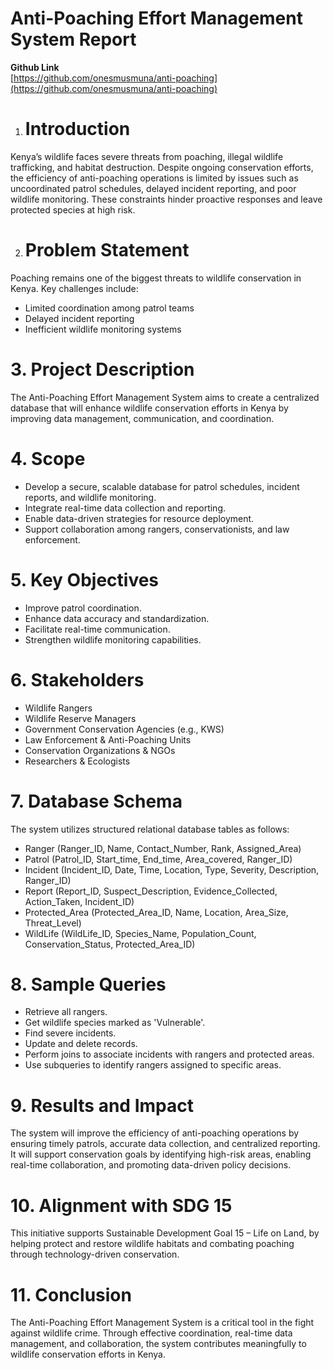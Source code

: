 # **Anti-Poaching Effort Management System Report**

**Github Link**  
[https://github.com/onesmusmuna/anti-poaching](https://github.com/onesmusmuna/anti-poaching)

1. # **Introduction**

Kenya’s wildlife faces severe threats from poaching, illegal wildlife trafficking, and habitat destruction. Despite ongoing conservation efforts, the efficiency of anti-poaching operations is limited by issues such as uncoordinated patrol schedules, delayed incident reporting, and poor wildlife monitoring. These constraints hinder proactive responses and leave protected species at high risk.

2. # **Problem Statement**

Poaching remains one of the biggest threats to wildlife conservation in Kenya. Key challenges include:

* Limited coordination among patrol teams  
* Delayed incident reporting  
* Inefficient wildlife monitoring systems

# **3\. Project Description**

The Anti-Poaching Effort Management System aims to create a centralized database that will enhance wildlife conservation efforts in Kenya by improving data management, communication, and coordination.

# **4\. Scope**

* Develop a secure, scalable database for patrol schedules, incident reports, and wildlife monitoring.  
* Integrate real-time data collection and reporting.  
* Enable data-driven strategies for resource deployment.  
* Support collaboration among rangers, conservationists, and law enforcement.

# 5\. Key Objectives

* Improve patrol coordination.  
* Enhance data accuracy and standardization.  
* Facilitate real-time communication.  
* Strengthen wildlife monitoring capabilities.

# 6\. Stakeholders

* Wildlife Rangers  
* Wildlife Reserve Managers  
* Government Conservation Agencies (e.g., KWS)  
* Law Enforcement & Anti-Poaching Units  
* Conservation Organizations & NGOs  
* Researchers & Ecologists

# 7\. Database Schema

The system utilizes structured relational database tables as follows:

* Ranger (Ranger\_ID, Name, Contact\_Number, Rank, Assigned\_Area)  
* Patrol (Patrol\_ID, Start\_time, End\_time, Area\_covered, Ranger\_ID)  
* Incident (Incident\_ID, Date, Time, Location, Type, Severity, Description, Ranger\_ID)  
* Report (Report\_ID, Suspect\_Description, Evidence\_Collected, Action\_Taken, Incident\_ID)  
* Protected\_Area (Protected\_Area\_ID, Name, Location, Area\_Size, Threat\_Level)  
* WildLife (WildLife\_ID, Species\_Name, Population\_Count, Conservation\_Status, Protected\_Area\_ID)

# 8\. Sample Queries

* Retrieve all rangers.  
* Get wildlife species marked as 'Vulnerable'.  
* Find severe incidents.  
* Update and delete records.  
* Perform joins to associate incidents with rangers and protected areas.  
* Use subqueries to identify rangers assigned to specific areas.

# 9\. Results and Impact

The system will improve the efficiency of anti-poaching operations by ensuring timely patrols, accurate data collection, and centralized reporting. It will support conservation goals by identifying high-risk areas, enabling real-time collaboration, and promoting data-driven policy decisions.

# 10\. Alignment with SDG 15

This initiative supports Sustainable Development Goal 15 – Life on Land, by helping protect and restore wildlife habitats and combating poaching through technology-driven conservation.

# 11\. Conclusion

The Anti-Poaching Effort Management System is a critical tool in the fight against wildlife crime. Through effective coordination, real-time data management, and collaboration, the system contributes meaningfully to wildlife conservation efforts in Kenya.

